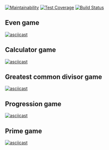 [![Maintainability](https://api.codeclimate.com/v1/badges/a4f1aa3de32a2b7b074a/maintainability)](https://codeclimate.com/github/nlevchuk/project-lvl1-s416/maintainability)
[![Test Coverage](https://api.codeclimate.com/v1/badges/a4f1aa3de32a2b7b074a/test_coverage)](https://codeclimate.com/github/nlevchuk/project-lvl1-s416/test_coverage)
[![Build Status](https://travis-ci.org/nlevchuk/project-lvl1-s416.svg?branch=master)](https://travis-ci.org/nlevchuk/project-lvl1-s416)

## Even game

[![asciicast](https://asciinema.org/a/221542.svg)](https://asciinema.org/a/221542)

## Calculator game

[![asciicast](https://asciinema.org/a/222220.svg)](https://asciinema.org/a/222220)

## Greatest common divisor game

[![asciicast](https://asciinema.org/a/222411.svg)](https://asciinema.org/a/222411)

## Progression game

[![asciicast](https://asciinema.org/a/222428.svg)](https://asciinema.org/a/222428)

## Prime game

[![asciicast](https://asciinema.org/a/222570.svg)](https://asciinema.org/a/222570)